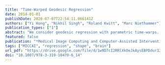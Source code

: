 ```yaml
---
title: "Time-Warped Geodesic Regression"
date: 2014-01-01
publishDate: 2020-07-07T22:54:11.066141Z
authors: ["Yi Hong", "Nikhil Singh", "Roland Kwitt", "Marc Niethammer"]
publication_types: ["1"]
abstract: "We consider geodesic regression with parametric time-warps. This allows, for example, to capture saturation effects as typically observed during brain development or degeneration. While highly-flexible models to analyze time-varying image and shape data based on generalizations of splines and polynomials have been proposed recently, they come at the cost of substantially more complex inference. Our focus in this paper is therefore to keep the model and its inference as simple as possible while allowing to capture expected biological variation. We demonstrate that by augmenting geodesic regression with parametric time-warp functions, we can achieve comparable flexibility to more complex models while retaining model simplicity. In addition, the time-warp parameters provide useful information of underlying anatomical changes as demonstrated for the analysis of corpora callosa and rat calvariae. We exemplify our strategy for shape regression on the Grassmann manifold, but note that the method is generally applicable for time-warped geodesic regression."
featured: false
publication: "*Medical Image Computing and Computer-Assisted Intervention - MICCAI 2014 - 17th International Conference, Boston, MA, USA, September 14-18, 2014, Proceedings, Part II*"
tags: ["MICCAI", "regression", "shape", "brain"]
url_pdf: "https://drive.google.com/file/d/1w9D7cI2RRlXk0eJkAysEBPDdur321qZw"
doi: "10.1007/978-3-319-10470-6_14"
---
```


